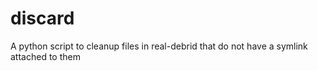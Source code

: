 # discard
A python script to cleanup files in real-debrid that do not have a symlink attached to them

